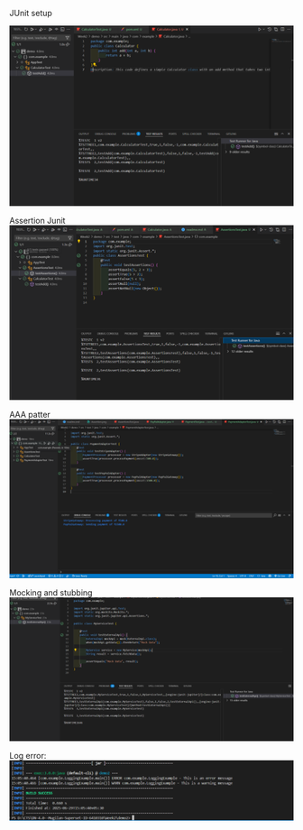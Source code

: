 JUnit setup

![alt text](/Week2/Output-screenshots/JunitSetup.png)

Assertion Junit
![alt text](/Week2/Output-screenshots/Assertion.png)

AAA patter
![alt text](/Week2/Output-screenshots/AAA.png)

Mocking and stubbing
![alt text](/Week2/Output-screenshots/MS.png)

Log error:
![alt text](/Week2/Output-screenshots/image.png)